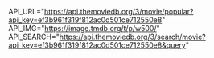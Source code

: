 API_URL="https://api.themoviedb.org/3/movie/popular?api_key=ef3b961f319f812ac0d501ce712550e8"
API_IMG="https://image.tmdb.org/t/p/w500/"
API_SEARCH="https://api.themoviedb.org/3/search/movie?api_key=ef3b961f319f812ac0d501ce712550e8&query"